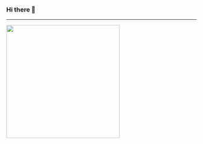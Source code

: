 ### Hi there 👋
---
<img src="https://github-readme-stats.vercel.app/api?username=JoseCarlos-Filho&show_icons=true&theme=buefy&include_all_commits=true&count_private=true" height=300em 
     />

<!--
**JoseCarlos-Filho/JoseCarlos-Filho** is a ✨ _special_ ✨ repository because its `README.md` (this file) appears on your GitHub profile.

Here are some ideas to get you started:

- 🔭 I’m currently working on ...
- 🌱 I’m currently learning ...
- 👯 I’m looking to collaborate on ...
- 🤔 I’m looking for help with ...
- 💬 Ask me about ...
- 📫 How to reach me: ...
- 😄 Pronouns: ...
- ⚡ Fun fact: ...
-->
